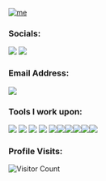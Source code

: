 [![me](https://github.com/iamtopher-dev/iamtopher-dev.github.io/blob/0d77cc8867558752982c98f2cb74e6a7773a0a84/assets/image/topher.gif)](https://facebook.com/christopher.main.904)


### Socials:
<a href="https://instagram.com/topherfrancisco06/"><img src="https://img.shields.io/badge/Christopher Francisco-%23E4405F.svg?&style=for-the-badge&logo=instagram&logoColor=white"></a>
 <a href="https://www.facebook.com/christopher.main.904"><img src="https://img.shields.io/badge/Christopher Francisco-1877F2?style=for-the-badge&logo=facebook&logoColor=white"></a>
<br/>

### Email Address:
<a href="mailto: christopherfrancisco171@gmail.com">
<img src="https://img.shields.io/badge/-Christopher Francisco%40gmail.com-7B83EB?&style=for-the-badge&logo=Microsoft-outlook&logoColor=white" ></a>


### Tools I work upon:

<img src="https://img.shields.io/badge/html5-%23E34F26.svg?style=for-the-badge&logo=html5&logoColor=white">  <img src="https://img.shields.io/badge/css3%20-%2314354C.svg?&style=for-the-badge&logo=css3&logoColor=white">  <img src="https://img.shields.io/badge/javascript%20-%23323330.svg?&style=for-the-badge&logo=javascript&logoColor=%23F7DF1E"> <img src="https://img.shields.io/badge/git%20-%23F05032.svg?&style=for-the-badge&logo=git&logoColor=white"/> <img src="http://img.shields.io/badge/-VS%20Code-000000?style=for-the-badge&logo=Visual-studio-code&logoColor=blue"><img src="https://img.shields.io/badge/PHP-777BB4?style=for-the-badge&logo=php&logoColor=white"><img src="https://img.shields.io/badge/Laravel-FF2D20?style=for-the-badge&logo=laravel&logoColor=white"><img src="https://img.shields.io/badge/Vue.js-35495E?style=for-the-badge&logo=vue.js&logoColor=4FC08D"><img src="https://img.shields.io/badge/Bootstrap-563D7C?style=for-the-badge&logo=bootstrap&logoColor=white"><img src="https://img.shields.io/badge/CodeIgniter-%23EF4223.svg?style=for-the-badge&logo=codeIgniter&logoColor=white">

### Profile Visits:
![Visitor Count](https://profile-counter.glitch.me/{iamtopher-dev}/count.svg)
